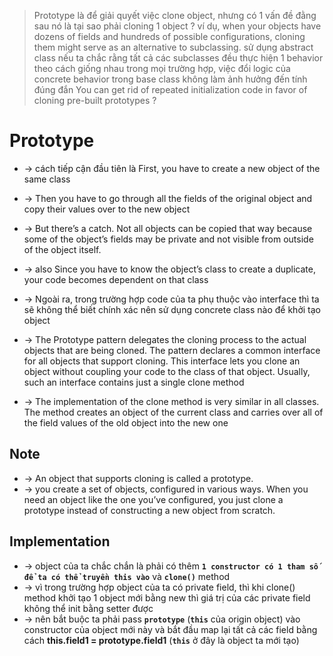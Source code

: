 > Prototype là để giải quyết việc clone object, nhưng có 1 vấn đề đằng sau nó là tại sao phải cloning 1 object ?
> ví dụ, when your objects have dozens of fields and hundreds of possible configurations, cloning them might serve as an alternative to subclassing.
> sử dụng abstract class nếu ta chắc rằng tất cả các subclasses đều thực hiện 1 behavior theo cách giống nhau trong mọi trường hợp, việc đổi logic của concrete behavior trong base class không làm ảnh hưởng đến tính đúng đắn
>  You can get rid of repeated initialization code in favor of cloning pre-built prototypes ?

# Prototype
* -> cách tiếp cận đầu tiên là First, you have to create a new object of the same class
* ->  Then you have to go through all the fields of the original object and copy their values over to the new object
* ->  But there’s a catch. Not all objects can be copied that way because some of the object’s fields may be private and not visible from outside of the object itself. 
* ->  also Since you have to know the object’s class to create a duplicate, your code becomes dependent on that class
* -> Ngoài ra, trong trường hợp code của ta phụ thuộc vào interface thì ta sẽ không thể biết chính xác nên sử dụng concrete class nào để khởi tạo object

* -> The Prototype pattern delegates the cloning process to the actual objects that are being cloned. The pattern declares a common interface for all objects that support cloning. This interface lets you clone an object without coupling your code to the class of that object. Usually, such an interface contains just a single clone method
* -> The implementation of the clone method is very similar in all classes. The method creates an object of the current class and carries over all of the field values of the old object into the new one

## Note
* -> An object that supports cloning is called a prototype. 
* -> you create a set of objects, configured in various ways. When you need an object like the one you’ve configured, you just clone a prototype instead of constructing a new object from scratch.

## Implementation
* -> object của ta chắc chắn là phải có thêm **`1 constructor có 1 tham số để ta có thể truyền this vào`** và **`clone()`** method
* -> vì trong trường hợp object của ta có private field, thì khi clone() method khởi tạo 1 object mới bằng new thì giá trị của các private field không thể init bằng setter được 
* -> nên bắt buộc ta phải pass **`prototype`** (**`this`** của origin object) vào constructor của object mới này và bắt đầu map lại tất cả các field bằng cách **this.field1 = prototype.field1** (**`this`** ở đây là object ta mới tạo)